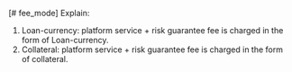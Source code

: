 [# fee_mode]
Explain:
1. Loan-currency: platform service + risk guarantee fee is charged in the form of Loan-currency.
2. Collateral: platform service + risk guarantee fee is charged in the form of collateral.
